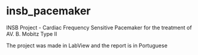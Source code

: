 # insb_pacemaker
INSB Project - Cardiac Frequency Sensitive Pacemaker for the treatment of AV. B. Mobitz Type II

The project was made in LabView and the report is in Portuguese
